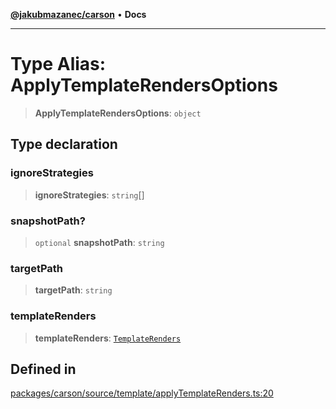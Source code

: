 [**@jakubmazanec/carson**](../README.md) • **Docs**

---

# Type Alias: ApplyTemplateRendersOptions

> **ApplyTemplateRendersOptions**: `object`

## Type declaration

### ignoreStrategies

> **ignoreStrategies**: `string`[]

### snapshotPath?

> `optional` **snapshotPath**: `string`

### targetPath

> **targetPath**: `string`

### templateRenders

> **templateRenders**: [`TemplateRenders`](TemplateRenders.md)

## Defined in

[packages/carson/source/template/applyTemplateRenders.ts:20](https://github.com/jakubmazanec/tools/blob/eb8c22844f0a0aa0874efeab93afc2bd96c269e6/packages/carson/source/template/applyTemplateRenders.ts#L20)
